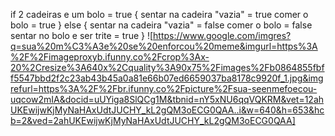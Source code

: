 if 2 cadeiras e um bolo = true
{
sentar na cadeira "vazia" = true
comer o bolo = true
}
else
{
sentar na cadeira "vazia" = false
comer o bolo = false
sentar no bolo e ser trite = true
}
![https://www.google.com/imgres?q=sua%20m%C3%A3e%20se%20enforcou%20meme&imgurl=https%3A%2F%2Fimageproxyb.ifunny.co%2Fcrop%3Ax-20%2Cresize%3A640x%2Cquality%3A90x75%2Fimages%2Fb0864855fbff5547bbd2f2c23ab43b45a0a81e66b07ed6659037ba8178c9920f_1.jpg&imgrefurl=https%3A%2F%2Fbr.ifunny.co%2Fpicture%2Fsua-seenmefoecou-uqcow2mIA&docid=uUYiga8SlQCg1M&tbnid=nY5xNU6qqVQKRM&vet=12ahUKEwijwKjMyNaHAxUdtJUCHY_kL2gQM3oECG0QAA..i&w=640&h=653&hcb=2&ved=2ahUKEwijwKjMyNaHAxUdtJUCHY_kL2gQM3oECG0QAA]


